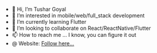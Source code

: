 - 👋 Hi, I’m Tushar Goyal
- 👀 I’m interested in mobile/web/full_stack development
- 🌱 I’m currently learning Flutter
- 💞️ I’m looking to collaborate on React/ReactNative/Flutter
- 📫 How to reach me ... I know, you can figure it out
- @ Website: [Follow here...](https://tusharasdev.cheapcode.in/)

<!---
tushargoyalofficial/tushargoyalofficial is a ✨ special ✨ repository because its `README.md` (this file) appears on your GitHub profile.
You can click the Preview link to take a look at your changes.
--->
